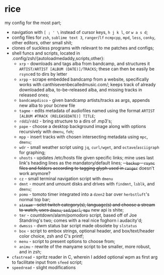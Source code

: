 # rice
my config for the most part;
- navigation with `[ ; ' \` instead of cursor keys, `h j k l`, or `w a s d`;
- config files for `zsh`, `sublime text 3`, `ranger`/`lf` `ncmpcpp`, `mpd`, `less`, `conky`, other editors, other small shit;
- clones of suckless programs with relevant to me patches and configs;
- shell funcs and scripts, located in .config/zsh/{autoloadmedaddy,scripts,other}:
  - `xrp` - downloads and tags alba from bandcamp, and structures it `ARTIST/ARTIST [ALBUM (DATE)]/TRACKS`; these can then be easily be `rsync`ed to dirs by letter
  - `xrpp` - scrape embedded bandcamp from a website, specifically works with canthisevenbecalledmusic.com/; keeps track of already downloaded alba, to-be-released alba, and missing tracks in released ones;
  - `bandcampdisco` - given bandcamp artists/tracks as args, appends new alba to your bcnew file
  - `tagme` - edits metadata of audiofiles named using the format `ARTIST [ALBUM #TRACK (RELEASEDATE)] TITLE`;
  - `rdd1`/`rdd2` - bring structure to a dirs of .mp3's;
  - `pape` - choose a desktop background image along with options recursively with `dmenu`, `feh`;
  - `mpp` - insert tracks with chosen intersecting metadata using `mpc`, `dmenu`;
  - `wdr` - small weather script using `jq`, `curl/wget`, and `octave`/`asciigraph` for graphing;
  - `uhosts` - updates /etc/hosts file given specific links; mine uses last link's heading lines as the mandatory/default lines;
  ~~- `backup` -  `rsync` files and folders according to tagging glyph used in `ranger`~~ doesn't work anymore?
  - `cz` - small terminal navigation script with `dmenu`
  - `dmnt` - mount and umount disks and drives with `findmnt`, `lsblk`, and `dmenu`;
  - `pomo` - tomoto timer integrated into a `dzen2` bar over `herbstluft`'s normal top bar;
  - ~~`stream` - selct twitch category(s), language(s) and choose a stream to watch, uses `dmenu`, `sed/perl`, `mpv`~~ new api is shite;
  - `tmr` - countdown/alarm/pomodoro script, based off of Joe Standring's two; comes with a real nice foghorn i audacity'd;
  - `dwmsss` - dwm status bar script made obsolete by `slstatus` 
  - `box` - script to embox strings, optional header, and box/text/header color choice, zsh and C's printf;
  - `menu` - script to present options to choose from;
  - `animu` - rewrite of the manyame script to be smaller, more robust, and in zsh;
- `cfastread` - spritz reader in C, wherein I added optional wpm as first arg to facilitate input from `sfeed` script;
- `speedread` - slight modifications
